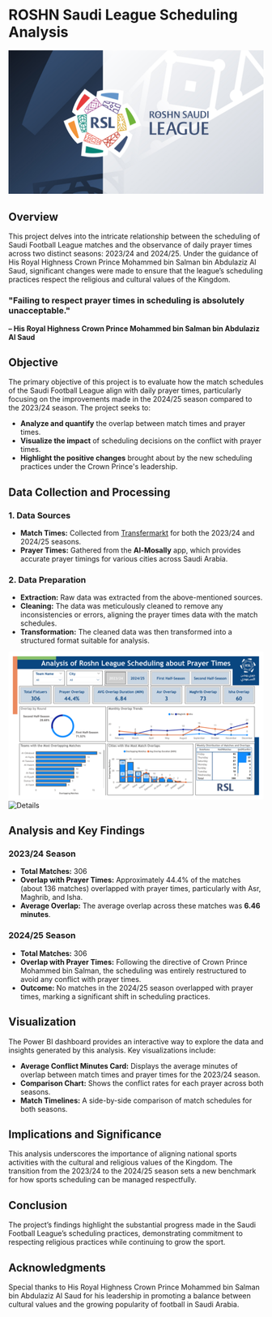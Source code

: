 # ROSHN Saudi League Scheduling Analysis

![Saudi Football League](https://github.com/Alswailm/Saudi-Pro-League/blob/main/Announcement.jpg)

## Overview
This project delves into the intricate relationship between the scheduling of Saudi Football League matches and the observance of daily prayer times across two distinct seasons: 2023/24 and 2024/25. Under the guidance of His Royal Highness Crown Prince Mohammed bin Salman bin Abdulaziz Al Saud, significant changes were made to ensure that the league’s scheduling practices respect the religious and cultural values of the Kingdom.

### "Failing to respect prayer times in scheduling is absolutely unacceptable."  
**– His Royal Highness Crown Prince Mohammed bin Salman bin Abdulaziz Al Saud**

## Objective
The primary objective of this project is to evaluate how the match schedules of the Saudi Football League align with daily prayer times, particularly focusing on the improvements made in the 2024/25 season compared to the 2023/24 season. The project seeks to:
- **Analyze and quantify** the overlap between match times and prayer times.
- **Visualize the impact** of scheduling decisions on the conflict with prayer times.
- **Highlight the positive changes** brought about by the new scheduling practices under the Crown Prince's leadership.

## Data Collection and Processing
### 1. Data Sources
- **Match Times:** Collected from [Transfermarkt](https://www.transfermarkt.com/) for both the 2023/24 and 2024/25 seasons.
- **Prayer Times:** Gathered from the **Al-Mosally** app, which provides accurate prayer timings for various cities across Saudi Arabia.

### 2. Data Preparation
- **Extraction:** Raw data was extracted from the above-mentioned sources.
- **Cleaning:** The data was meticulously cleaned to remove any inconsistencies or errors, aligning the prayer times data with the match schedules.
- **Transformation:** The cleaned data was then transformed into a structured format suitable for analysis.

![Dashboard](https://github.com/Alswailm/Saudi-Pro-League/blob/main/image.png)
![Details](https://github.com/Alswailm/Saudi-Pro-League/blob/main/image2.png)

## Analysis and Key Findings
### 2023/24 Season
- **Total Matches:** 306
- **Overlap with Prayer Times:** Approximately 44.4% of the matches (about 136 matches) overlapped with prayer times, particularly with Asr, Maghrib, and Isha.
- **Average Overlap:** The average overlap across these matches was **6.46 minutes**.

### 2024/25 Season
- **Total Matches:** 306
- **Overlap with Prayer Times:** Following the directive of Crown Prince Mohammed bin Salman, the scheduling was entirely restructured to avoid any conflict with prayer times.
- **Outcome:** No matches in the 2024/25 season overlapped with prayer times, marking a significant shift in scheduling practices.

## Visualization
The Power BI dashboard provides an interactive way to explore the data and insights generated by this analysis. Key visualizations include:
- **Average Conflict Minutes Card:** Displays the average minutes of overlap between match times and prayer times for the 2023/24 season.
- **Comparison Chart:** Shows the conflict rates for each prayer across both seasons.
- **Match Timelines:** A side-by-side comparison of match schedules for both seasons.

## Implications and Significance
This analysis underscores the importance of aligning national sports activities with the cultural and religious values of the Kingdom. The transition from the 2023/24 to the 2024/25 season sets a new benchmark for how sports scheduling can be managed respectfully.

## Conclusion
The project’s findings highlight the substantial progress made in the Saudi Football League’s scheduling practices, demonstrating commitment to respecting religious practices while continuing to grow the sport.


## Acknowledgments
Special thanks to His Royal Highness Crown Prince Mohammed bin Salman bin Abdulaziz Al Saud for his leadership in promoting a balance between cultural values and the growing popularity of football in Saudi Arabia.
